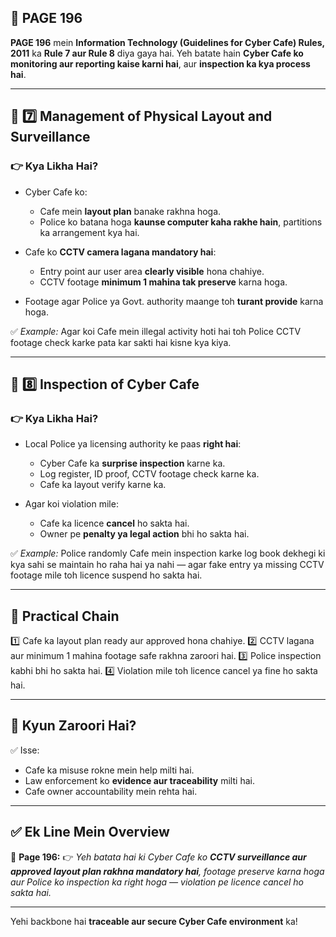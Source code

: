 ## 📄 **PAGE 196**

**PAGE 196** mein **Information Technology (Guidelines for Cyber Cafe) Rules, 2011** ka **Rule 7 aur Rule 8** diya gaya hai.
Yeh batate hain **Cyber Cafe ko monitoring aur reporting kaise karni hai**, aur **inspection ka kya process hai**.

---

## 🔹 **7️⃣ Management of Physical Layout and Surveillance**

### 👉 Kya Likha Hai?

* Cyber Cafe ko:

  * Cafe mein **layout plan** banake rakhna hoga.
  * Police ko batana hoga **kaunse computer kaha rakhe hain**, partitions ka arrangement kya hai.
* Cafe ko **CCTV camera lagana mandatory hai**:

  * Entry point aur user area **clearly visible** hona chahiye.
  * CCTV footage **minimum 1 mahina tak preserve** karna hoga.
* Footage agar Police ya Govt. authority maange toh **turant provide** karna hoga.

✅ *Example:* Agar koi Cafe mein illegal activity hoti hai toh Police CCTV footage check karke pata kar sakti hai kisne kya kiya.

---

## 🔹 **8️⃣ Inspection of Cyber Cafe**

### 👉 Kya Likha Hai?

* Local Police ya licensing authority ke paas **right hai**:

  * Cyber Cafe ka **surprise inspection** karne ka.
  * Log register, ID proof, CCTV footage check karne ka.
  * Cafe ka layout verify karne ka.
* Agar koi violation mile:

  * Cafe ka licence **cancel** ho sakta hai.
  * Owner pe **penalty ya legal action** bhi ho sakta hai.

✅ *Example:* Police randomly Cafe mein inspection karke log book dekhegi ki kya sahi se maintain ho raha hai ya nahi — agar fake entry ya missing CCTV footage mile toh licence suspend ho sakta hai.

---

## 🧩 **Practical Chain**

1️⃣ Cafe ka layout plan ready aur approved hona chahiye.
2️⃣ CCTV lagana aur minimum 1 mahina footage safe rakhna zaroori hai.
3️⃣ Police inspection kabhi bhi ho sakta hai.
4️⃣ Violation mile toh licence cancel ya fine ho sakta hai.

---

## 🔹 **Kyun Zaroori Hai?**

✅ Isse:

* Cafe ka misuse rokne mein help milti hai.
* Law enforcement ko **evidence aur traceability** milti hai.
* Cafe owner accountability mein rehta hai.

---

## ✅ **Ek Line Mein Overview**

📌 **Page 196:**
👉 *Yeh batata hai ki Cyber Cafe ko **CCTV surveillance aur approved layout plan rakhna mandatory hai**, footage preserve karna hoga aur Police ko inspection ka right hoga — violation pe licence cancel ho sakta hai.*

---

Yehi backbone hai **traceable aur secure Cyber Cafe environment** ka!
